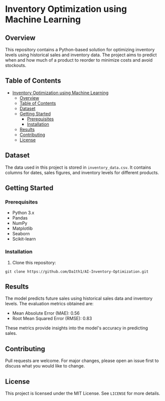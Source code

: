  # Inventory Optimization using Machine Learning

## Overview
This repository contains a Python-based solution for optimizing inventory levels using historical sales and inventory data. The project aims to predict when and how much of a product to reorder to minimize costs and avoid stockouts.

## Table of Contents
- [Inventory Optimization using Machine Learning](#inventory-optimization-using-machine-learning)
  - [Overview](#overview)
  - [Table of Contents](#table-of-contents)
  - [Dataset](#dataset)
  - [Getting Started](#getting-started)
    - [Prerequisites](#prerequisites)
    - [Installation](#installation)
  - [Results](#results)
  - [Contributing](#contributing)
  - [License](#license)

## Dataset
The data used in this project is stored in `inventory_data.csv`. It contains columns for dates, sales figures, and inventory levels for different products.

## Getting Started

### Prerequisites
- Python 3.x
- Pandas
- NumPy
- Matplotlib
- Seaborn
- Scikit-learn

### Installation  

1. Clone this repository:

```git clone https://github.com/Da1th1/AI-Inventory-Optimization.git```  
  

## Results
The model predicts future sales using historical sales data and inventory levels. The evaluation metrics obtained are:
- Mean Absolute Error (MAE): 0.56
- Root Mean Squared Error (RMSE): 0.83

These metrics provide insights into the model's accuracy in predicting sales.

## Contributing
Pull requests are welcome. For major changes, please open an issue first to discuss what you would like to change.

## License
This project is licensed under the MIT License. See `LICENSE` for more details.

